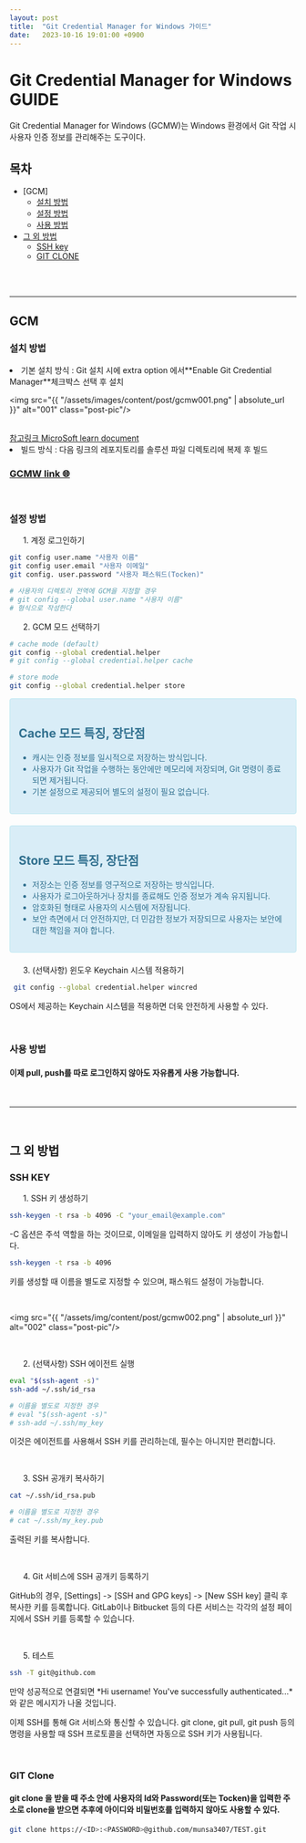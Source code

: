 ```yaml
---
layout: post
title:  "Git Credential Manager for Windows 가이드"
date:   2023-10-16 19:01:00 +0900
---
```



# Git Credential Manager for Windows GUIDE
Git Credential Manager for Windows (GCMW)는 Windows 환경에서 Git 작업 시 사용자 인증 정보를 관리해주는 도구이다.
<br>

## 목차

- [GCM]
  - [설치 방법](#설치-방법)
  - [설정 방법](#설정-방법)
  - [사용 방법](#사용-방법)
- [그 외 방법](#그-외-방법)
  - [SSH key](#ssh-key)
  - [GIT CLONE](#git)

<br>
<br>

---

## GCM
### 설치 방법
<li> 기본 설치 방식 : Git 설치 시에 extra option 에서**Enable Git Credential Manager**체크박스 선택 후 설치 </li>

<img src="{{ "/assets/images/content/post/gcmw001.png" | absolute_url }}" alt="001" class="post-pic"/>

<br>
<a href="https://learn.microsoft.com/en-us/azure/devops/repos/git/set-up-credential-managers?view=azure-devops"> 참고링크 MicroSoft learn document</a>

<li> 빌드 방식 : 다음 링크의 레포지토리를 솔루션 파일 디렉토리에 복제 후 빌드 </li>

### <a href="https://github.com/git-ecosystem/git-credential-manager.git">GCMW link 🌐</a> 

<br>

### 설정 방법

<ol> 1. 계정 로그인하기 </ol>

``` bash
git config user.name "사용자 이름"
git config user.email "사용자 이메일"
git config. user.password "사용자 패스워드(Tocken)"

# 사용자의 디렉토리 전역에 GCM을 지정할 경우
# git config --global user.name "사용자 이름"
# 형식으로 작성한다
```

<ol> 2. GCM 모드 선택하기 </ol>

``` bash
# cache mode (default)
git config --global credential.helper
# git config --global credential.helper cache

# store mode
git config --global credential.helper store
```


<div style="padding: 15px; border: 1px solid transparent; border-color: transparent; margin-bottom: 20px; border-radius: 4px; color: #31708f; background-color: #d9edf7; border-color: #bce8f1;">

## Cache 모드 특징, 장단점
- 캐시는 인증 정보를 일시적으로 저장하는 방식입니다.
- 사용자가 Git 작업을 수행하는 동안에만 메모리에 저장되며, Git 명령이 종료되면 제거됩니다.
- 기본 설정으로 제공되어 별도의 설정이 필요 없습니다.

</div>

<div style="padding: 15px; border: 1px solid transparent; border-color: transparent; margin-bottom: 20px; border-radius: 4px; color: #31708f; background-color: #d9edf7; border-color: #bce8f1;">

## Store 모드 특징, 장단점
- 저장소는 인증 정보를 영구적으로 저장하는 방식입니다.
- 사용자가 로그아웃하거나 장치를 종료해도 인증 정보가 계속 유지됩니다. 
- 암호화된 형태로 사용자의 시스템에 저장됩니다.
- 보안 측면에서 더 안전하지만, 더 민감한 정보가 저장되므로 사용자는 보안에 대한 책임을 져야 합니다.

</div>

<ol> 3. (선택사항) 윈도우 Keychain 시스템 적용하기 </ol>

 ```bash
  git config --global credential.helper wincred
  ```
  OS에서 제공하는 Keychain 시스템을 적용하면 더욱 안전하게 사용할 수 있다.

<br>

### 사용 방법

#### 이제 pull, push를 따로 로그인하지 않아도 자유롭게 사용 가능합니다.

<br>

---
<br>

## 그 외 방법
 
###  SSH KEY

<ol> 1. SSH 키 생성하기 </ol>

```bash
ssh-keygen -t rsa -b 4096 -C "your_email@example.com"
```

-C 옵션은 주석 역할을 하는 것이므로, 이메일을 입력하지 않아도 키 생성이 가능합니다.

```bash
ssh-keygen -t rsa -b 4096
```

키를 생성할 때 이름을 별도로 지정할 수 있으며, 패스워드 설정이 가능합니다.

<br>

<img src="{{ "/assets/img/content/post/gcmw002.png" | absolute_url }}" alt="002" class="post-pic"/>

<br>

<ol> 2. (선택사항) SSH 에이전트 실행  </ol>

```bash
eval "$(ssh-agent -s)"
ssh-add ~/.ssh/id_rsa

# 이름을 별도로 지정한 경우
# eval "$(ssh-agent -s)"
# ssh-add ~/.ssh/my_key
```
이것은 에이전트를 사용해서 SSH 키를 관리하는데, 필수는 아니지만 편리합니다.

<br>

<ol> 3. SSH 공개키 복사하기 </ol>

```bash
cat ~/.ssh/id_rsa.pub

# 이름을 별도로 지정한 경우
# cat ~/.ssh/my_key.pub
```

출력된 키를 복사합니다.

<br>

<ol> 4. Git 서비스에 SSH 공개키 등록하기 </ol>

GitHub의 경우, [Settings] -> [SSH and GPG keys] -> [New SSH key] 클릭 후 복사한 키를 등록합니다.
GitLab이나 Bitbucket 등의 다른 서비스는 각각의 설정 페이지에서 SSH 키를 등록할 수 있습니다.

<br>

<ol> 5. 테스트 </ol>

```bash
ssh -T git@github.com
```
만약 성공적으로 연결되면 *Hi username! You've successfully authenticated...*와 같은 메시지가 나올 것입니다.

이제 SSH를 통해 Git 서비스와 통신할 수 있습니다. git clone, git pull, git push 등의 명령을 사용할 때 SSH 프로토콜을 선택하면 자동으로 SSH 키가 사용됩니다.


<BR>

### GIT Clone

#### git clone 을 받을 때 주소 안에 사용자의 Id와 Password(또는 Tocken)을 입력한 주소로 clone을 받으면 추후에 아이디와 비밀번호를 입력하지 않아도 사용할 수 있다.

```bash
git clone https://<ID>:<PASSWORD>@github.com/munsa3407/TEST.git
```
